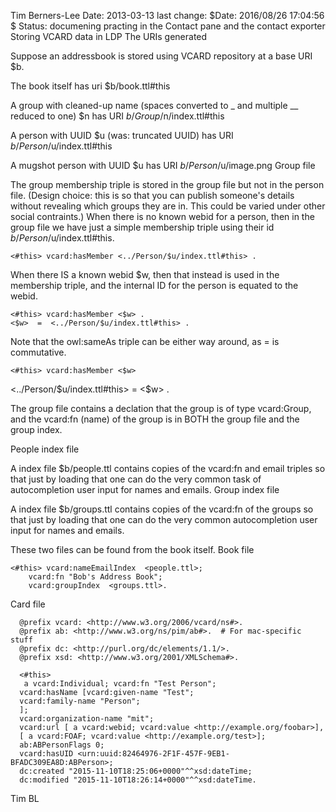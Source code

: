  Tim Berners-Lee
Date: 2013-03-13 last change: $Date: 2016/08/26 17:04:56 $
Status: documening practing in the Contact pane and the contact exporter
Storing VCARD data in LDP
The URIs generated

Suppose an addressbook is stored using VCARD repository at a base URI $b.

The book itself has uri $b/book.ttl#this

A group with cleaned-up name (spaces converted to _ and multiple __ reduced to one) $n has URI $b/Group/$n/index.ttl#this

A person with UUID $u (was: truncated UUID) has URI $b/Person/$u/index.ttl#this

A mugshot person with UUID $u has URI $b/Person/$u/image.png
Group file

The group membership triple is stored in the group file but not in the person file. (Design choice: this is so that you can publish someone's details without revealing which groups they are in. This could be varied under other social contraints.)
When there is no known webid for a person, then in the group file we have just a simple membership triple using their id $b/Person/$u/index.ttl#this.

    <#this> vcard:hasMember <../Person/$u/index.ttl#this> .
  

When there IS a known webid $w, then that instead is used in the membership triple, and the internal ID for the person is equated to the webid.

    <#this> vcard:hasMember <$w> .
    <$w>  =  <../Person/$u/index.ttl#this> .
  

Note that the owl:sameAs triple can be either way around, as = is commutative.

    <#this> vcard:hasMember <$w>
   <../Person/$u/index.ttl#this> = <$w> .
     

The group file contains a declation that the group is of type vcard:Group, and the vcard:fn (name) of the group is in BOTH the group file and the group index.

People index file

A index file $b/people.ttl contains copies of the vcard:fn and email triples so that just by loading that one can do the very common task of autocompletion user input for names and emails.
Group index file

A index file $b/groups.ttl contains copies of the vcard:fn of the groups so that just by loading that one can do the very common autocompletion user input for names and emails.

These two files can be found from the book itself.
Book file

    <#this> vcard:nameEmailIndex  <people.ttl>;
        vcard:fn "Bob's Address Book";
        vcard:groupIndex  <groups.ttl>.

    

Card file

      @prefix vcard: <http://www.w3.org/2006/vcard/ns#>.
      @prefix ab: <http://www.w3.org/ns/pim/ab#>.  # For mac-specific stuff
      @prefix dc: <http://purl.org/dc/elements/1.1/>.
      @prefix xsd: <http://www.w3.org/2001/XMLSchema#>.

      <#this>
       a vcard:Individual; vcard:fn "Test Person";
      vcard:hasName [vcard:given-name "Test";
      vcard:family-name "Person";
      ];
      vcard:organization-name "mit";
      vcard:url [ a vcard:webid; vcard:value <http://example.org/foobar>],
      [ a vcard:FOAF; vcard:value <http://example.org/test>];
      ab:ABPersonFlags 0;
      vcard:hasUID <urn:uuid:82464976-2F1F-457F-9EB1-BFADC309EA8D:ABPerson>;
      dc:created "2015-11-10T18:25:06+0000"^^xsd:dateTime;
      dc:modified "2015-11-10T18:26:14+0000"^^xsd:dateTime.

    

Tim BL 
